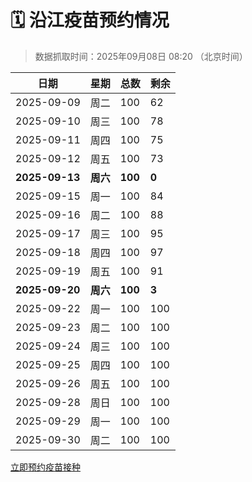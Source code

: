 # 🗓️ 沿江疫苗预约情况

> 数据抓取时间：2025年09月08日 08:20 （北京时间）

| 日期 | 星期 | 总数 | 剩余 |
|------|------|------|------|
| 2025-09-09 | 周二 | 100 | 62 |
| 2025-09-10 | 周三 | 100 | 78 |
| 2025-09-11 | 周四 | 100 | 75 |
| 2025-09-12 | 周五 | 100 | 73 |
| **2025-09-13** | **周六** | **100** | **0** |
| 2025-09-15 | 周一 | 100 | 84 |
| 2025-09-16 | 周二 | 100 | 88 |
| 2025-09-17 | 周三 | 100 | 95 |
| 2025-09-18 | 周四 | 100 | 97 |
| 2025-09-19 | 周五 | 100 | 91 |
| **2025-09-20** | **周六** | **100** | **3** |
| 2025-09-22 | 周一 | 100 | 100 |
| 2025-09-23 | 周二 | 100 | 100 |
| 2025-09-24 | 周三 | 100 | 100 |
| 2025-09-25 | 周四 | 100 | 100 |
| 2025-09-26 | 周五 | 100 | 100 |
| 2025-09-28 | 周日 | 100 | 100 |
| 2025-09-29 | 周一 | 100 | 100 |
| 2025-09-30 | 周二 | 100 | 100 |


<div class="button-container">
<a class="btn" href="http://yfzweb.ishequ.net/#/login" target="_blank">立即预约疫苗接种</a>
</div>
